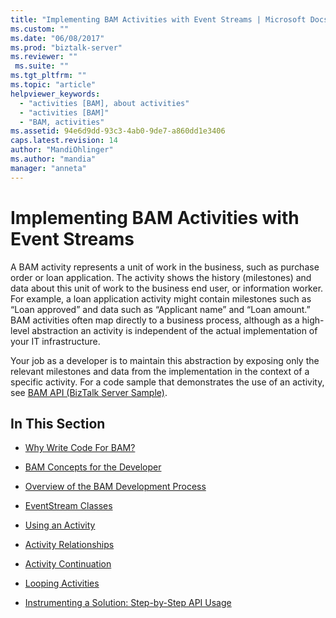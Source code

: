 ```yaml
---
title: "Implementing BAM Activities with Event Streams | Microsoft Docs"
ms.custom: ""
ms.date: "06/08/2017"
ms.prod: "biztalk-server"
ms.reviewer: ""
 ms.suite: ""
ms.tgt_pltfrm: ""
ms.topic: "article"
helpviewer_keywords: 
  - "activities [BAM], about activities"
  - "activities [BAM]"
  - "BAM, activities"
ms.assetid: 94e6d9dd-93c3-4ab0-9de7-a860dd1e3406
caps.latest.revision: 14
author: "MandiOhlinger"
ms.author: "mandia"
manager: "anneta"
---
```

# Implementing BAM Activities with Event Streams
A BAM activity represents a unit of work in the business, such as purchase order or loan application. The activity shows the history (milestones) and data about this unit of work to the business end user, or information worker. For example, a loan application activity might contain milestones such as “Loan approved” and data such as “Applicant name” and “Loan amount.” BAM activities often map directly to a business process, although as a high-level abstraction an activity is independent of the actual implementation of your IT infrastructure.  
  
 Your job as a developer is to maintain this abstraction by exposing only the relevant milestones and data from the implementation in the context of a specific activity. For a code sample that demonstrates the use of an activity, see [BAM API (BizTalk Server Sample)](../core/bam-api-biztalk-server-sample.md).  
  
## In This Section  
  
-   [Why Write Code For BAM?](../core/why-write-code-for-bam.md)  
  
-   [BAM Concepts for the Developer](../core/bam-concepts-for-the-developer.md)  
  
-   [Overview of the BAM Development Process](../core/overview-of-the-bam-development-process.md)  
  
-   [EventStream Classes](../core/eventstream-classes.md)  
  
-   [Using an Activity](../core/using-an-activity.md)  
  
-   [Activity Relationships](../core/activity-relationships.md)  
  
-   [Activity Continuation](../core/activity-continuation.md)  
  
-   [Looping Activities](../core/looping-activities.md)  
  
-   [Instrumenting a Solution: Step-by-Step API Usage](../core/instrumenting-a-solution-step-by-step-api-usage.md)